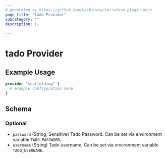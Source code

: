 ```yaml
---
# generated by https://github.com/hashicorp/terraform-plugin-docs
page_title: "tado Provider"
subcategory: ""
description: |-
  
---
```


# tado Provider



## Example Usage

```terraform
provider "scaffolding" {
  # example configuration here
}
```

<!-- schema generated by tfplugindocs -->
## Schema

### Optional

- `password` (String, Sensitive) Tado Password. Can be set via environment variable `TADO_PASSWORD`.
- `username` (String) Tado username. Can be set via environment variable `TADO_USERNAME`.

